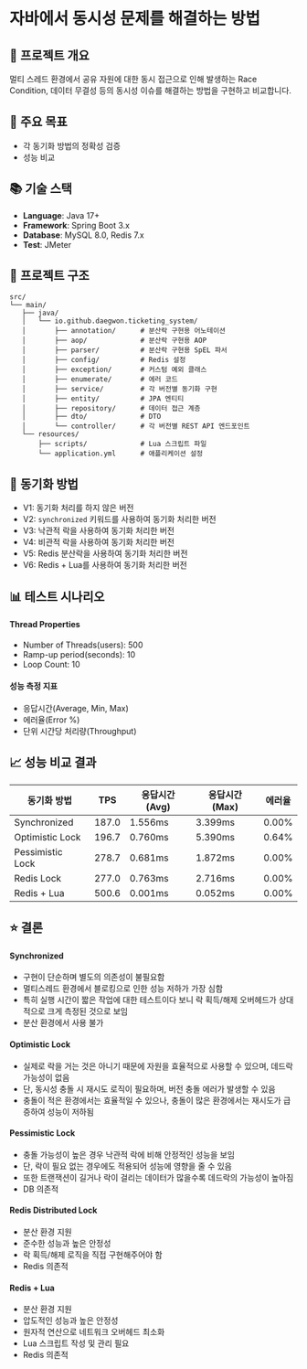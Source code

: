# 자바에서 동시성 문제를 해결하는 방법

## 👋 프로젝트 개요
멀티 스레드 환경에서 공유 자원에 대한 동시 접근으로 인해 발생하는 Race Condition, 데이터 무결성 등의 동시성 이슈를 해결하는 방법을 구현하고 비교합니다.

## 🎯 주요 목표
- 각 동기화 방법의 정확성 검증
- 성능 비교

## 📚 기술 스택
- **Language**: Java 17+
- **Framework**: Spring Boot 3.x
- **Database**: MySQL 8.0, Redis 7.x
- **Test**: JMeter

## 📁 프로젝트 구조
```
src/
└── main/
   ├── java/
   │   └── io.github.daegwon.ticketing_system/
   │       ├── annotation/      # 분산락 구현용 어노테이션
   │       ├── aop/             # 분산락 구현용 AOP
   │       ├── parser/          # 분산락 구현용 SpEL 파서
   │       ├── config/          # Redis 설정
   │       ├── exception/       # 커스텀 예외 클래스
   │       ├── enumerate/       # 에러 코드
   │       ├── service/         # 각 버전별 동기화 구현
   │       ├── entity/          # JPA 엔티티
   │       ├── repository/      # 데이터 접근 계층
   │       ├── dto/             # DTO
   │       └── controller/      # 각 버전별 REST API 엔드포인트
   └── resources/
       ├── scripts/             # Lua 스크립트 파일
       └── application.yml      # 애플리케이션 설정
```

## 🚀 동기화 방법
- V1: 동기화 처리를 하지 않은 버전
- V2: `synchronized` 키워드를 사용하여 동기화 처리한 버전
- V3: 낙관적 락을 사용하여 동기화 처리한 버전
- V4: 비관적 락을 사용하여 동기화 처리한 버전
- V5: Redis 분산락을 사용하여 동기화 처리한 버전
- V6: Redis + Lua를 사용하여 동기화 처리한 버전

## 📊 테스트 시나리오
#### Thread Properties
- Number of Threads(users): 500
- Ramp-up period(seconds): 10
- Loop Count: 10

#### 성능 측정 지표
- 응답시간(Average, Min, Max)
- 에러율(Error %)
- 단위 시간당 처리량(Throughput)

## 📈 성능 비교 결과
| 동기화 방법 | TPS | 응답시간(Avg) | 응답시간(Max) | 에러율 |
|----------|-----|-------------|-------------|-------|
| Synchronized | 187.0 | 1.556ms | 3.399ms | 0.00% |
| Optimistic Lock | 196.7 | 0.760ms | 5.390ms | 0.64% |
| Pessimistic Lock | 278.7 | 0.681ms | 1.872ms | 0.00% |
| Redis Lock | 277.0 | 0.763ms | 2.716ms | 0.00% |
| Redis + Lua | 500.6 | 0.001ms | 0.052ms | 0.00% |

## ⭐️ 결론
#### Synchronized
- 구현이 단순하며 별도의 의존성이 불필요함
- 멀티스레드 환경에서 블로킹으로 인한 성능 저하가 가장 심함
- 특히 실행 시간이 짧은 작업에 대한 테스트이다 보니 락 획득/해제 오버헤드가 상대적으로 크게 측정된 것으로 보임
- 분산 환경에서 사용 불가

#### Optimistic Lock
- 실제로 락을 거는 것은 아니기 때문에 자원을 효율적으로 사용할 수 있으며, 데드락 가능성이 없음
- 단, 동시성 충돌 시 재시도 로직이 필요하며, 버전 충돌 에러가 발생할 수 있음
- 충돌이 적은 환경에서는 효율적일 수 있으나, 충돌이 많은 환경에서는 재시도가 급증하여 성능이 저하됨

#### Pessimistic Lock
- 충돌 가능성이 높은 경우 낙관적 락에 비해 안정적인 성능을 보임
- 단, 락이 필요 없는 경우에도 적용되어 성능에 영향을 줄 수 있음
- 또한 트랜잭션이 길거나 락이 걸리는 데이터가 많을수록 데드락의 가능성이 높아짐
- DB 의존적

#### Redis Distributed Lock
- 분산 환경 지원
- 준수한 성능과 높은 안정성
- 락 획득/해제 로직을 직접 구현해주어야 함
- Redis 의존적

#### Redis + Lua
- 분산 환경 지원
- 압도적인 성능과 높은 안정성
- 원자적 연산으로 네트워크 오버헤드 최소화
- Lua 스크립트 작성 및 관리 필요
- Redis 의존적
